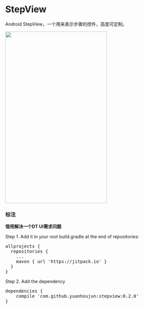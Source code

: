 # StepView
Android StepView，一个用来表示步骤的控件，高度可定制。

<img src="https://github.com/ZongwenSun/StepView/blob/master/image.png" width="320" height="540" />

### 标注
**借用解决一个DT UI需求问题**

Step 1. Add it in your root build.gradle at the end of repositories:
<pre>
allprojects {
  repositories {
    ...
    maven { url 'https://jitpack.io' }
  }
}
</pre>
Step 2. Add the dependency
<pre>
dependencies {
    compile 'com.github.yuanhoujun:stepview:0.2.0'
}
</pre>
